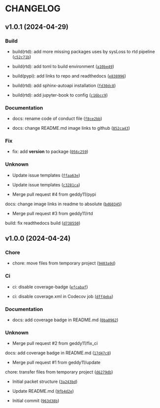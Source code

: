 # CHANGELOG



## v1.0.1 (2024-04-29)

### Build

* build(rtd): add more missing packages uses by sysLoss to rtd pipeline ([`c52c71b`](https://github.com/geddy11/sysloss/commit/c52c71b78957945a73b5bc48da8cd2e3a7f46a1a))

* build(rtd): add toml to build environment ([`a10be49`](https://github.com/geddy11/sysloss/commit/a10be49ef4b74cb4217e6a3299868355aeb28b8b))

* build(pypi): add links to repo and readthedocs ([`e838996`](https://github.com/geddy11/sysloss/commit/e8389968d83587140253b970cc2d756bccf20d4f))

* build(rtd): add sphinx-autoapi installation ([`fd30dc8`](https://github.com/geddy11/sysloss/commit/fd30dc8ba1124fee5da185333cc3c0083579f747))

* build(rtd): add jupyter-book to config ([`c16bcc9`](https://github.com/geddy11/sysloss/commit/c16bcc91a90a336050451bddf55f657e66319511))

### Documentation

* docs: rename code of conduct file ([`f8ce2bb`](https://github.com/geddy11/sysloss/commit/f8ce2bb3be5579a7b00519287efef30c627a7665))

* docs: change README.md image links to github ([`852ca43`](https://github.com/geddy11/sysloss/commit/852ca4381b367c9eebf9bf4cbcab1959c25e5c50))

### Fix

* fix: add __version__ to package ([`056c259`](https://github.com/geddy11/sysloss/commit/056c2593f93c453b18b0b962ca8500240f987bff))

### Unknown

* Update issue templates ([`ffaa63e`](https://github.com/geddy11/sysloss/commit/ffaa63eb0c96275318bfc5caaf743aa431fa79ca))

* Update issue templates ([`c3281ca`](https://github.com/geddy11/sysloss/commit/c3281ca6ea09812528b83b0f537925fc24e33e27))

* Merge pull request #4 from geddy11/pypi

docs: change image links in readme to absolute ([`bd60345`](https://github.com/geddy11/sysloss/commit/bd60345cb0f2f97bef563c5f236cd0deb98f2bdc))

* Merge pull request #3 from geddy11/rtd

build: fix readthedocs build ([`d738550`](https://github.com/geddy11/sysloss/commit/d73855035e6256706a9371e78534158ca27792f6))


## v1.0.0 (2024-04-24)

### Chore

* chore: move files from temporary project ([`9403a9d`](https://github.com/geddy11/sysloss/commit/9403a9dd346ae4d0a9dd337b216a6a641f9c5f25))

### Ci

* ci: disable coverage-badge ([`efcabaf`](https://github.com/geddy11/sysloss/commit/efcabaf47e6b38e9b49632667f73d35a1995bc7b))

* ci: disable coverage.xml in Codecov job ([`dff4eba`](https://github.com/geddy11/sysloss/commit/dff4ebac4ca61457d3ac58a5badca909e324ff08))

### Documentation

* docs: add coverage badge in README.md ([`0ba0962`](https://github.com/geddy11/sysloss/commit/0ba09623fe4323994c18187f7fb140f96fae59dc))

### Unknown

* Merge pull request #2 from geddy11/fix_ci

docs: add coverage badge in README.md ([`17d47c8`](https://github.com/geddy11/sysloss/commit/17d47c823669ccaa9959be726d430acae7c45e62))

* Merge pull request #1 from geddy11/update

chore: transfer files from temporary project ([`d6279db`](https://github.com/geddy11/sysloss/commit/d6279db3fe55b3072a645b4681b86b455e8cc1ee))

* Initial packet structure ([`3a243bd`](https://github.com/geddy11/sysloss/commit/3a243bd7c617e4ed0ecac821ed63eba6d17b69b6))

* Update README.md ([`9fb4d2e`](https://github.com/geddy11/sysloss/commit/9fb4d2e6efe4b9ef133ff1e79be54eb8ce71a551))

* Initial commit ([`963d38b`](https://github.com/geddy11/sysloss/commit/963d38bc8f85442d6dd32522bda98714ffa77055))
